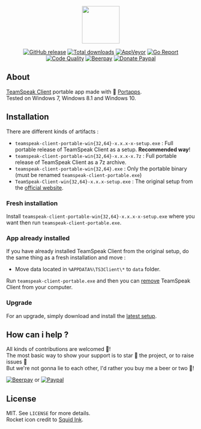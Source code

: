 <p align="center"><a href="https://github.com/portapps/teamspeak-client-portable" target="_blank"><img width="100" src="https://github.com/portapps/teamspeak-client-portable/blob/master/res/papp.png"></a></p>

<p align="center">
  <a href="https://github.com/portapps/teamspeak-client-portable/releases/latest"><img src="https://img.shields.io/github/release/portapps/teamspeak-client-portable.svg?style=flat-square" alt="GitHub release"></a>
  <a href="https://github.com/portapps/teamspeak-client-portable/releases/latest"><img src="https://img.shields.io/github/downloads/portapps/teamspeak-client-portable/total.svg?style=flat-square" alt="Total downloads"></a>
  <a href="https://ci.appveyor.com/project/crazy-max/teamspeak-client-portable"><img src="https://img.shields.io/appveyor/ci/crazy-max/teamspeak-client-portable.svg?style=flat-square" alt="AppVeyor"></a>
  <a href="https://goreportcard.com/report/github.com/portapps/teamspeak-client-portable"><img src="https://goreportcard.com/badge/github.com/portapps/teamspeak-client-portable?style=flat-square" alt="Go Report"></a>
  <a href="https://www.codacy.com/app/portapps/teamspeak-client-portable"><img src="https://img.shields.io/codacy/grade/ed37fe9f437945079bd306ef1e871652.svg?style=flat-square" alt="Code Quality"></a>
  <a href="https://beerpay.io/portapps/portapps"><img src="https://img.shields.io/beerpay/portapps/portapps.svg?style=flat-square" alt="Beerpay"></a>
  <a href="https://www.paypal.com/cgi-bin/webscr?cmd=_s-xclick&hosted_button_id=WQD7AQGPDEPSG"><img src="https://img.shields.io/badge/donate-paypal-7057ff.svg?style=flat-square" alt="Donate Paypal"></a>
</p>

## About

[TeamSpeak Client](https://www.teamspeak.com) portable app made with 🚀 [Portapps](https://github.com/portapps).<br />
Tested on Windows 7, Windows 8.1 and Windows 10.

## Installation

There are different kinds of artifacts :

* `teamspeak-client-portable-win{32,64}-x.x.x-x-setup.exe` : Full portable release of TeamSpeak Client as a setup. **Recommended way**!
* `teamspeak-client-portable-win{32,64}-x.x.x-x.7z` : Full portable release of TeamSpeak Client as a 7z archive.
* `teamspeak-client-portable-win{32,64}.exe` : Only the portable binary (must be renamed `teamspeak-client-portable.exe`)
* `TeamSpeak-Client-win{32,64}-x.x.x-setup.exe` : The original setup from the [official website](https://www.teamspeak.com/en/downloads.html#client).

### Fresh installation

Install `teamspeak-client-portable-win{32,64}-x.x.x-x-setup.exe` where you want then run `teamspeak-client-portable.exe`.

### App already installed

If you have already installed TeamSpeak Client from the original setup, do the same thing as a fresh installation and move :

* Move data located in `%APPDATA%\TS3Client\*` to `data` folder.

Run `teamspeak-client-portable.exe` and then you can [remove](https://support.microsoft.com/en-us/instantanswers/ce7ba88b-4e95-4354-b807-35732db36c4d/repair-or-remove-programs) TeamSpeak Client from your computer.

### Upgrade

For an upgrade, simply download and install the [latest setup](https://github.com/portapps/teamspeak-client-portable/releases/latest).

## How can i help ?

All kinds of contributions are welcomed :raised_hands:!<br />
The most basic way to show your support is to star :star2: the project, or to raise issues :speech_balloon:<br />
But we're not gonna lie to each other, I'd rather you buy me a beer or two :beers:!

[![Beerpay](https://beerpay.io/portapps/portapps/badge.svg?style=beer-square)](https://beerpay.io/portapps/portapps)
or [![Paypal](https://raw.githubusercontent.com/portapps/portapps/master/res/paypal.svg)](https://www.paypal.com/cgi-bin/webscr?cmd=_s-xclick&hosted_button_id=WQD7AQGPDEPSG)

## License

MIT. See `LICENSE` for more details.<br />
Rocket icon credit to [Squid Ink](http://thesquid.ink).
